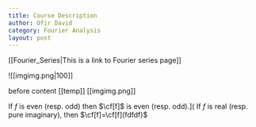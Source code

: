 ```yaml
---
title: Course Description
author: Ofir David
category: Fourier Analysis
layout: post
---
```

[[Fourier_Series|This is a link to Fourier series page]]

![[imgimg.png|100]]

before content 
[[temp]]
[[imgimg.png]]

If $f$ is even (resp. odd) then $\cf[f]$ is even (resp. odd).](
If $f$ is real (resp. pure imaginary), then $\cf[f]=\cf[f](fdfdf)$ 
